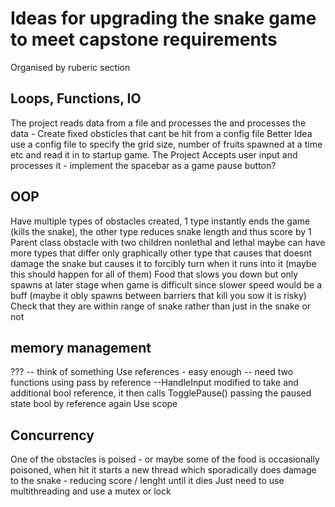 # Ideas for upgrading the snake game to meet capstone requirements
Organised by ruberic section

## Loops, Functions, IO
The project reads data from a file and processes the and processes the data - Create fixed obsticles that cant be hit from a config file
    Better Idea use a config file to specify the grid size, number of fruits spawned at a time etc and read it in to startup game.
The Project Accepts user input and processes it - implement the spacebar as a game pause button?

## OOP
Have multiple types of obstacles created, 1 type instantly ends the game (kills the snake), the other type reduces snake length and thus score by 1
Parent class obstacle with two children nonlethal and lethal
    maybe can have more types that differ only graphically
    other type that causes that doesnt damage the snake but causes it to forcibly turn when it runs into it (maybe this should happen for all of them)
Food that slows you down but only spawns at later stage when game is difficult since slower speed would be a buff (maybe it obly spawns between barriers that kill you sow it is risky)
    Check that they are within range of snake rather than just in the snake or not

## memory management 
??? -- think of something 
Use references - easy enough  -- need two functions using pass by reference
--HandleInput modified to take and additional bool reference, it then calls TogglePause() passing the paused state bool by reference again
Use scope

## Concurrency
One of the obstacles is poised - or maybe some of the food is occasionally poisoned, when hit it starts a new thread which sporadically does damage to the snake - reducing score / lenght until it dies
Just need to use multithreading and use a mutex or lock 
